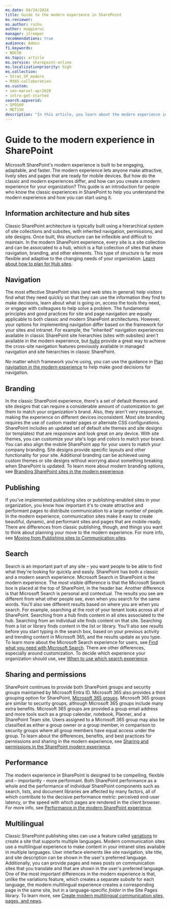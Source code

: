 ```yaml
---
ms.date: 04/24/2024
title: Guide to the modern experience in SharePoint
ms.reviewer: 
ms.author: ruihu
author: maggierui
manager: jtremper
recommendations: true
audience: Admin
f1.keywords:
- NOCSH
ms.topic: article
ms.service: sharepoint-online
ms.localizationpriority: high
ms.collection:  
- Strat_SP_modern
- M365-collaboration
ms.custom:
- seo-marvel-apr2020
- intro-get-started
search.appverid:
- SPO160
- MET150
description: "In this article, you learn about the modern experience in SharePoint and how you can begin to take advantage of it."
---
```


# Guide to the modern experience in SharePoint

Microsoft SharePoint's modern experience is built to be engaging, adaptable, and faster. The modern experience lets anyone make attractive, lively sites and pages that are ready for mobile devices. But how do the classic and modern experiences differ, and how can you create a modern experience for your organization? This guide is an introduction for people who know the classic experiences in SharePoint to help you understand the modern experience and how you can start using it.

## Information architecture and hub sites

Classic SharePoint architecture is typically built using a hierarchical system of site collections and subsites, with inherited navigation, permissions, and site designs. Once built, this structure can be inflexible and difficult to maintain. In the modern SharePoint experience, every site is a site collection and can be associated to a hub, which is a flat collection of sites that share navigation, branding, and other elements. This type of structure is far more flexible and adaptive to the changing needs of your organization. [Learn about how to plan for Hub sites](planning-hub-sites.md).

## Navigation

The most effective SharePoint sites (and web sites in general) help visitors find what they need quickly so that they can use the information they find to make decisions, learn about what is going on, access the tools they need, or engage with colleagues to help solve a problem. The fundamental principles and good practices for site and page navigation are equally applicable to both classic and modern SharePoint architectures. However, your options for implementing navigation differ based on the framework for your sites and intranet. For example, the "inherited" navigation experiences available in classic SharePoint site hierarchies (sites with subsites) aren't available in the modern experience, but [*hubs*](https://support.office.com/article/fe26ae84-14b7-45b6-a6d1-948b3966427f) provide a great way to achieve the cross-site navigation features previously available in managed navigation and site hierarchies in classic SharePoint. 

No matter which framework you're using, you can use the guidance in [Plan navigation in the modern experience](plan-navigation-modern-experience.md) to help make good decisions for navigation.

## Branding

In the classic SharePoint experience, there's a set of default themes and site designs that can require a considerable amount of customization to get them to match your organization's brand. Also, they aren't very responsive, making the experience on different devices inconsistent. Most site branding requires the use of custom master pages or alternate CSS configurations. SharePoint includes an updated set of default site themes and site designs (or templates) that are responsive and look great on any device. With site themes, you can customize your site's logo and colors to match your brand. You can also align the mobile SharePoint app for your users to match your company branding. Site designs provide specific layouts and other functionality for your site. Additional branding can be achieved using custom themes or site designs without worrying about something breaking when SharePoint is updated. To learn more about modern branding options, see [Branding SharePoint sites in the modern experience](branding-sharepoint-online-sites-modern-experience.md).

## Publishing

If you've implemented publishing sites or publishing-enabled sites in your organization, you know how important it's to create attractive and performant pages to distribute communication to a large number of people. In the modern experience, communication sites make it easy to create beautiful, dynamic, and performant sites and pages that are mobile-ready. There are differences from classic publishing, though, and things you want to think about planning your move to the modern experience. For more info, see [Moving from Publishing sites to Communication sites](publishing-sites-classic-to-modern-experience.md).

## Search

Search is an important part of any site – you want people to be able to find what they're looking for quickly and easily. SharePoint has both a classic and a modern search experience. Microsoft Search in SharePoint is the modern experience. The most visible difference is that the Microsoft Search box is placed at the top of SharePoint, in the header bar. Another difference is that Microsoft Search is personal and contextual. The results you see are different from what other people see, even when you search for the same words. You'll also see different results based on where you are when you search. For example, searching at the root of your tenant looks across all of SharePoint. Searching from a hub finds content in all sites associated to the hub. Searching from an individual site finds content on that site. Searching from a list or library finds content in the list or library. You'll also see results before you start typing in the search box, based on your previous activity and trending content in Microsoft 365, and the results update as you type. To learn more about the Microsoft Search experience for users, see [Find what you need with Microsoft Search](https://support.office.com/article/d5ed5d11-9e5d-4f1d-b8b4-3d371fe0cb87). There are other differences, especially around customization. To decide which experience your organization should use, see [When to use which search experience](get-started-with-modern-search-experience.md).

## Sharing and permissions

SharePoint continues to provide both SharePoint groups and security groups maintained by Microsoft Entra ID. Microsoft 365 also provides a third grouping option for SharePoint, [Microsoft 365 groups](https://support.office.com/article/b565caa1-5c40-40ef-9915-60fdb2d97fa2). Microsoft 365 groups are similar to security groups, although Microsoft 365 groups include many extra benefits. Microsoft 365 groups are provided a group email address and more tools such as a group calendar, notebook, Planner, and a SharePoint Team site. Users assigned to a Microsoft 365 group may also be classified as either a group owner or a group member, in comparison to security groups where all group members have equal access under the group. To learn about the differences, benefits, and best practices for permissions and sharing in the modern experience, see [Sharing and permissions in the SharePoint modern experience](./modern-experience-sharing-permissions.md).

## Performance

The modern experience in SharePoint is designed to be compelling, flexible and – importantly - more performant. Both SharePoint performance as a whole and the performance of individual SharePoint components such as search, lists, and document libraries are affected by many factors, all of which contribute to the decisive performance metric: perceived end-user latency, or the speed with which pages are rendered in the client browser. For more info, see [Performance in the modern SharePoint experience](./modern-experience-performance.md).

## Multilingual

Classic SharePoint publishing sites can use a feature called [variations](https://support.microsoft.com/office/da0b5614-8cf5-4905-a44c-90c2b3f8fbb6) to create a site that supports multiple languages. Modern communication sites use a multilingual experience to make content in your intranet sites available in multiple languages. User interface elements like site navigation, site title, and site description can be shown in the user's preferred language. Additionally, you can provide pages and news posts on communication sites that you translate and that are shown in the user's preferred language. One of the most important differences in the modern experience is that, unlike the variations feature, which creates a separate *subsite* for each language, the modern multilingual experience creates a corresponding page in the same site, but in a language-specific *folder* in the Site Pages library. To learn more, see [Create modern multilingual communication sites, pages, and news](https://support.office.com/article/create-multilingual-communication-sites-pages-and-news-2bb7d610-5453-41c6-a0e8-6f40b3ed750c).
